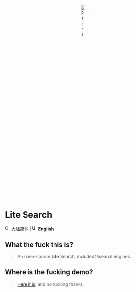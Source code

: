 <p align="center">
  <a href="https://github.com/piterator-org"><img src="https://static.piterator.com/logo.min.svg" alt="Piterator" width="16%"></a>
</p>

# Lite Search
[<img src="http://s.oier.in/cn.png" width="16" alt="CN" /> 大陆简体](README.md) | **<img src="http://s.oier.in/us.png" width="16" alt="US" /> English**
## What the fuck this is?
> An open-source **Lite** Search, included``20``search engines.
## Where is the fucking demo?
> [Here it is](https://litesearch.cn/), and no fucking thanks.
